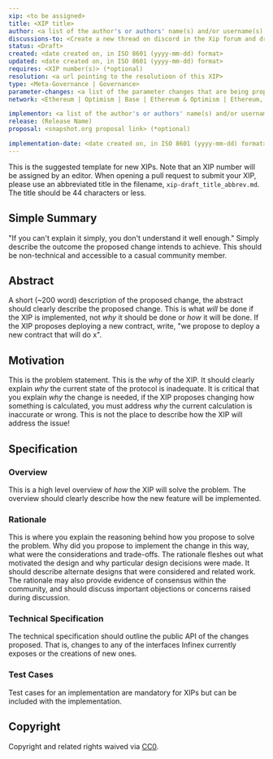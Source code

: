 ```yaml
---
xip: <to be assigned>
title: <XIP title>
author: <a list of the author's or authors' name(s) and/or username(s), or name(s) and email(s), e.g. (use with the parentheses or triangular brackets): FirstName LastName (@GitHubUsername), FirstName LastName <foo@bar.com>, FirstName (@GitHubUsername) and GitHubUsername (@GitHubUsername)>
discussions-to: <Create a new thread on discord in the Xip forum and drop the link here>
status: <Draft>
created: <date created on, in ISO 8601 (yyyy-mm-dd) format>
updated: <date created on, in ISO 8601 (yyyy-mm-dd) format>
requires: <XIP number(s)> (*optional)
resolution: <a url pointing to the resolutioon of this XIP>
type: <Meta-Governance | Governance>
parameter-changes: <a list of the parameter changes that are being proposed, or “None” if no protocol parameters are being changed in the specification>
network: <Ethereum | Optimism | Base | Ethereum & Optimism | Ethereum, Optimism & Base>

implementor: <a list of the author's or authors' name(s) and/or username(s), or name(s) and email(s), e.g. (use with the parentheses or triangular brackets): FirstName LastName (@GitHubUsername), FirstName LastName <foo@bar.com>, FirstName (@GitHubUsername) and GitHubUsername (@GitHubUsername)>
release: (Release Name)
proposal: <snapshot.org proposal link> (*optional)

implementation-date: <date created on, in ISO 8601 (yyyy-mm-dd) format>
---
```


<!--You can leave these HTML comments in your merged XIP and delete the visible duplicate text guides, they will not appear and may be helpful to refer to if you edit it again. This is the suggested template for new XIPs. Note that an XIP number will be assigned by an editor. When opening a pull request to submit your XIP, please use an abbreviated title in the filename, `xip-draft_title_abbrev.md`. The title should be 44 characters or less.-->

This is the suggested template for new XIPs. Note that an XIP number will be assigned by an editor. When opening a pull request to submit your XIP, please use an abbreviated title in the filename, `xip-draft_title_abbrev.md`. The title should be 44 characters or less.

## Simple Summary

<!--"If you can't explain it simply, you don't understand it well enough." Simply describe the outcome the proposed changes intends to achieve. This should be non-technical and accessible to a casual community member.-->

"If you can't explain it simply, you don't understand it well enough." Simply describe the outcome the proposed change intends to achieve. This should be non-technical and accessible to a casual community member.

## Abstract

<!--A short (~200 word) description of the proposed change, the abstract should clearly describe the proposed change. This is what *will* be done if the XIP is implemented, not *why* it should be done or *how* it will be done. If the XIP proposes deploying a new contract, write, "we propose to deploy a new contract that will do x".-->

A short (~200 word) description of the proposed change, the abstract should clearly describe the proposed change. This is what _will_ be done if the XIP is implemented, not _why_ it should be done or _how_ it will be done. If the XIP proposes deploying a new contract, write, "we propose to deploy a new contract that will do x".

## Motivation

<!--This is the problem statement. This is the *why* of the XIP. It should clearly explain *why* the current state of the protocol is inadequate.  It is critical that you explain *why* the change is needed, if the XIP proposes changing how something is calculated, you must address *why* the current calculation is inaccurate or wrong. This is not the place to describe how the XIP will address the issue!-->

This is the problem statement. This is the _why_ of the XIP. It should clearly explain _why_ the current state of the protocol is inadequate. It is critical that you explain _why_ the change is needed, if the XIP proposes changing how something is calculated, you must address _why_ the current calculation is inaccurate or wrong. This is not the place to describe how the XIP will address the issue!

## Specification

<!--The specification should describe the syntax and semantics of any new feature, there are five sections
1. Overview
2. Rationale
3. Technical Specification
4. Test Cases
5. Configurable Values
-->

### Overview

<!--This is a high level overview of *how* the XIP will solve the problem. The overview should clearly describe how the new feature will be implemented.-->

This is a high level overview of _how_ the XIP will solve the problem. The overview should clearly describe how the new feature will be implemented.

### Rationale

<!--This is where you explain the reasoning behind how you propose to solve the problem. Why did you propose to implement the change in this way, what were the considerations and trade-offs. The rationale fleshes out what motivated the design and why particular design decisions were made. It should describe alternate designs that were considered and related work. The rationale may also provide evidence of consensus within the community, and should discuss important objections or concerns raised during discussion.-->

This is where you explain the reasoning behind how you propose to solve the problem. Why did you propose to implement the change in this way, what were the considerations and trade-offs. The rationale fleshes out what motivated the design and why particular design decisions were made. It should describe alternate designs that were considered and related work. The rationale may also provide evidence of consensus within the community, and should discuss important objections or concerns raised during discussion.

### Technical Specification

<!--The technical specification should outline the public API of the changes proposed. That is, changes to any of the interfaces Infinex currently exposes or the creations of new ones.-->

The technical specification should outline the public API of the changes proposed. That is, changes to any of the interfaces Infinex currently exposes or the creations of new ones.

### Test Cases

<!--Test cases for an implementation are mandatory for XIPs but can be included with the implementation..-->

Test cases for an implementation are mandatory for XIPs but can be included with the implementation.

## Copyright

Copyright and related rights waived via [CC0](https://creativecommons.org/publicdomain/zero/1.0/).
